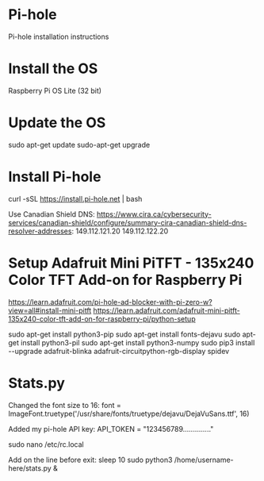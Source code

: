 # Pi-hole
Pi-hole installation instructions

# Install the OS
Raspberry Pi OS Lite (32 bit)


# Update the OS
sudo apt-get update
sudo-apt-get upgrade


# Install Pi-hole
curl -sSL https://install.pi-hole.net | bash

Use Canadian Shield DNS: https://www.cira.ca/cybersecurity-services/canadian-shield/configure/summary-cira-canadian-shield-dns-resolver-addresses:
149.112.121.20
149.112.122.20


# Setup Adafruit Mini PiTFT - 135x240 Color TFT Add-on for Raspberry Pi
https://learn.adafruit.com/pi-hole-ad-blocker-with-pi-zero-w?view=all#install-mini-pitft
https://learn.adafruit.com/adafruit-mini-pitft-135x240-color-tft-add-on-for-raspberry-pi/python-setup

sudo apt-get install python3-pip
sudo apt-get install fonts-dejavu
sudo apt-get install python3-pil
sudo apt-get install python3-numpy
sudo pip3 install --upgrade adafruit-blinka adafruit-circuitpython-rgb-display spidev

# Stats.py
Changed the font size to 16:
font = ImageFont.truetype('/usr/share/fonts/truetype/dejavu/DejaVuSans.ttf', 16)

Added my pi-hole API key:
API_TOKEN = "123456789.............."

sudo nano /etc/rc.local

Add on the line before exit:
  sleep 10
  sudo python3 /home/username-here/stats.py &
